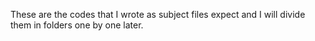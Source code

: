 These are the codes that I wrote as subject files expect and I will divide them in folders one by one later. 
